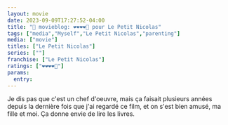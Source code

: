 ```yaml
---
layout: movie
date: 2023-09-09T17:27:52-04:00
title: "🍿 movieblog: ❤️❤️❤️❤️🖤 pour Le Petit Nicolas"
tags: ["media","Myself","Le Petit Nicolas","parenting"]
media: ["movie"]
titles: ["Le Petit Nicolas"]
series: [""]
franchise: ["Le Petit Nicolas"]
ratings: ["❤️❤️❤️❤️🖤"]
params:
  entry:
---
```

Je dis pas que c'est un chef d'oeuvre, mais ça faisait plusieurs années depuis la dernière fois que j'ai regardé ce film, et on s'est bien amusé, ma fille et moi. Ça donne envie de lire les livres.
